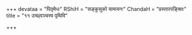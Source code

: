 +++
devataa = "पितृमेधः"
RShiH = "सङ्कुसुको यामायनः"
ChandaH = "प्रस्तारपङ्क्तिः"
title = "११ उच्छ्वञ्चस्व पृथिवि"

+++
